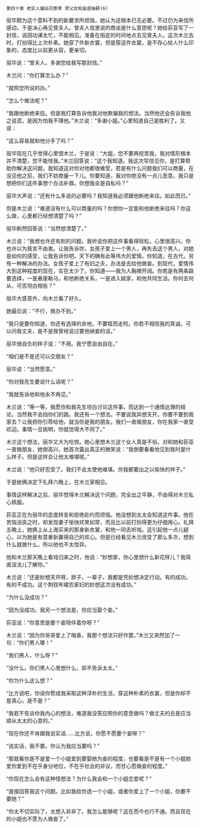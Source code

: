     第四十章 老实人偏拈花惹草 贤父女知釜底抽薪(6) 

   丽华颇为这个意料不到的新要求所烦恼，她认为这根本已无必要。不过仍为来信所感动，于是决心再见曾夫人。曾夫人信里说的商谈是什么意思呢？她给荪亚写了一封信，说因功课太忙，不能相见。准备在指定的时间地点去见曾夫人。这次木兰去时，打扮得比上次朴素。她穿了件新衣裳，但是穿这件衣裳，是不存心给人什么印象的，态度比以前更从容，更亲切。

   丽华说：“曾夫人，多谢您给我写那封信。”

   木兰问：“你打算怎么办？”

   “就照您所说的办。”

   “怎么个做法呢？”

   “我跟他断绝来往。但是我打算告诉他我对他欺骗我的想法。当然他还会告诉我他之说谎，是因为怕我不理他。”木兰说：“多谢小姐。”心里知道自己是胜利了。又说：

   “这么容易就和他分手了吗？”

   丽华现在几乎觉得心里恨木兰，于是说：“大姐，您不要再挖苦我，我对情形根本并不清楚，您不能怪我。”木兰回答说：“这个我知道。我这次写信见你，是打算帮助你解决这问题，我知道这对你对他都很难受。若是有什么问题我们可以商量，在没见他之前，我们不妨商量一下儿。你要知道，我对你绝没有一点儿恶意。我只是想把你们这件事想个办法补救。你想我全是自私吗？”

   丽华大声说：“还有什么多说的必要吗？我知道我必须跟他断绝来往。如此而已。”

   但是木兰说：“难道没有什么可以商量的吗？你想你一定能和他断绝来往吗？你这么做，心里都已经想清楚了吗？”

   丽华断然回答说：“当然想清楚了。”

   木兰说：“我想也许还有别的问题。我听说你把这件事看得轻松，心里很高兴。你也许以为我言不由衷。让我告诉你，女孩子爱上一个男人，再失去这个男人，对她是如何的感受，让我告诉你吧。天下的确有此等伟大的爱情。你知道，在古代，另有一种解决的办法。女孩子爱上了有妇之夫，办法是去给他做妾。到现代，爱情伟大到这种程度的现在，实在太少了。你知道——我为人胸襟开阔。你若是有两条路要选择，一是悬崖勒马，和他断绝关系，一是进入姚家，和他共同生活。你何去何从，可否坦白相告？”

   丽华大感意外，向木兰看了好久。

   她最后说：“不行，我办不到。”

   “我只是要你知道，你还有选择的余地，不要铤而走险。你若不相信我的真诚，可以问我丈夫，是不是我曾经说过要他纳妾的话。”

   丽华很自负的样子说：“不用。我宁愿自由自在。”

   “咱们是不是还可以交朋友？”

   丽华说：“当然愿意。”

   “你对我先生要说什么话呢？”

   “我就告诉他和他永不再见。”

   木兰说：“等一等，我愿你和我先生坦白讨论这件事，而达到一个通情达理的结论。当然我不会挡你们的路。我还有一个想法。不要说我异想天开。你要不要到我家去？让我把你引荐给他，就当你是我的朋友。我们一直做朋友，你在我家一直受欢迎。事情一旦挑明，你就觉得大不同了。”

   木兰这个想法，丽华又大为吃惊。她心里想木兰这个女人真是不俗，对和她和荪亚一直做朋友，她倒高兴，她首次露出真正的微笑说：“我倒要看看他见到我时是什么样子。但是这样会让他太难堪呢。”

   木兰说：“他只好忍受了。我们不会太使他难堪。你我都要出之以愉快的样子。”

   于是她俩决定下礼拜六晚上，在木兰家相见。

   事情这样解决之后，丽华觉得木兰解决这个问题，完全出之平静，不由得对木兰私心佩服。

   荪亚正在为丽华的态度转变和拒绝赴约而烦恼。他没想到太太会知道这件事。他在苦恼沮丧之时，却发现妻子愉快欢笑如常，而且比以前打扮得更为仔细用心。礼拜五晚上，她换上从上海买来的那身新衣裳，和他一同去听戏。这引起他一点儿疑心，以为她是有意重新赢得自己的欢心。但是已经看见木兰改变了那么多次，想到什么就做什么，所以他也不太惊异。

   他和木兰那天晚上看戏归来之时，他说：“妙想家，你心里想什么新花样儿？我简直没法儿了解你。”

   木兰说：“还是妙想天开呀，胖子。一辈子，我都是凭妙想决定行动。有的成功，有的不成功。这个荆钗布裙农家妇的妙想这次没有成功。”

   “为什么没成功？”

   “因为没成功。我另一个想法是，你应当娶个妾。”

   荪亚说：“你意思是要个妾陪伴着你呀？”

   木兰说：“因为你哥哥爱上了暗香，我那个想法只好作罢。”木兰又突然加了一句：“你们男人哪！”

   “我们男人，什么呀？”

   “没什么。你们男人心里想什么，却不告诉太太。”

   “你为什么这么想？”

   “比方说吧，你说你赞成我采取这种淳朴的生活，穿这种朴素的衣裳，但是你却不是真心。是不是？”

   “我若不告诉你我内心的想法，难道我没答应照你的意思做吗？做丈夫的总是应当顺从太太的心意的。”

   “现在你还不肯跟我说实话……比方说，你愿不愿要个妾呀？”

   “说实话，我不要。你认为我应当要吗？”

   “那就看你是不是爱一个小姐爱到要娶她为妾的程度，也要看是不是有一个小姐她爱你爱到不在乎身分地位，不在乎社会的非议，而甘心愿做妾的程度。”

   “你现在怎么会有这种怪想法？为什么我会和一个小姐恋爱呢？”

   “直接回答我这个问题。比如我给你选一个小姐，或者你爱上了一个小姐，你要不要她？”

   “你太不切实际了，太想入非非了。我怎么能够呢？这在而今也行不通。而且现在的小姐也不愿为人做妾了。”

